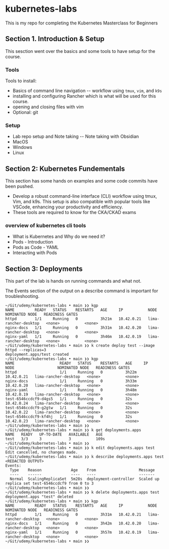 # kubernetes-labs

This is my repo for completing the Kubernetes Masterclass for Beginners 

## Section 1. Introduction & Setup
This sesction went over the basics and some tools to have setup for the course.

### Tools
Tools to install:
- Basics of command line navigation
-- workflow using `tmux`, `vim`, and `k9s`
- installing and configuring Rancher which is what will be used for this course.
- opening and closing files with vim
- Optional: git

### Setup
- Lab repo setup and Note taking
-- Note taking with Obsidian 
- MacOS
- Windows
- Linux

## Section 2: Kubernetes Fundementals
This section has some hands on examples and some code commits have been pushed.
- Develop a robust command-line interface (CLI) workflow using tmux, Vim, and k9s. This setup is also compatible with popular tools like VSCode, enhancing your productivity and efficiency.
- These tools are required to know for the CKA/CKAD exams
### overview of kubernetes cli tools
- What is Kubernetes and Why do we need it?
- Pods - Introduction
- Pods as Code - YAML
- Interacting with Pods

## Section 3: Deployments
This part of the lab is hands on running commands and what not.

The Events section of the output on a describe command is important for troubleshooting.

```
~/Git/udemy/kubernetes-labs • main ❯❯ kgp
NAME         READY   STATUS    RESTARTS   AGE     IP           NODE                   NOMINATED NODE   READINESS GATES
httpd        1/1     Running   0          3h21m   10.42.0.21   lima-rancher-desktop   <none>           <none>
nginx-docs   1/1     Running   0          3h31m   10.42.0.20   lima-rancher-desktop   <none>           <none>
nginx-yaml   1/1     Running   0          3h46m   10.42.0.19   lima-rancher-desktop   <none>           <none>
~/Git/udemy/kubernetes-labs • main ❯❯ k create deploy test --image httpd --replicas=3
deployment.apps/test created
~/Git/udemy/kubernetes-labs • main ❯❯ kgp
NAME                    READY   STATUS    RESTARTS   AGE     IP           NODE                   NOMINATED NODE   READINESS GATES
httpd                   1/1     Running   0          3h22m   10.42.0.21   lima-rancher-desktop   <none>           <none>
nginx-docs              1/1     Running   0          3h33m   10.42.0.20   lima-rancher-desktop   <none>           <none>
nginx-yaml              1/1     Running   0          3h48m   10.42.0.19   lima-rancher-desktop   <none>           <none>
test-6546ccdcf9-d4gs5   1/1     Running   0          32s     10.42.0.24   lima-rancher-desktop   <none>           <none>
test-6546ccdcf9-g2gtw   1/1     Running   0          32s     10.42.0.22   lima-rancher-desktop   <none>           <none>
test-6546ccdcf9-kf4hj   1/1     Running   0          32s     10.42.0.23   lima-rancher-desktop   <none>           <none>
~/Git/udemy/kubernetes-labs • main ❯❯
~/Git/udemy/kubernetes-labs • main ❯❯ k get deployments.apps 
NAME   READY   UP-TO-DATE   AVAILABLE   AGE
test   3/3     3            3           109s
~/Git/udemy/kubernetes-labs • main ❯❯
~/Git/udemy/kubernetes-labs • main ❯❯ k edit deployments.apps test 
Edit cancelled, no changes made.
~/Git/udemy/kubernetes-labs • main ❯❯ k describe deployments.apps test 
<REDACTED OUTPUT>
Events:
  Type    Reason             Age    From                   Message
  ----    ------             ----   ----                   -------
  Normal  ScalingReplicaSet  5m28s  deployment-controller  Scaled up replica set test-6546ccdcf9 from 0 to 3
~/Git/udemy/kubernetes-labs • main ❯❯
~/Git/udemy/kubernetes-labs • main ❯❯ k delete deployments.apps test  
deployment.apps "test" deleted
~/Git/udemy/kubernetes-labs • main ❯❯ kgp 
NAME         READY   STATUS    RESTARTS   AGE     IP           NODE                   NOMINATED NODE   READINESS GATES
httpd        1/1     Running   0          3h31m   10.42.0.21   lima-rancher-desktop   <none>           <none>
nginx-docs   1/1     Running   0          3h42m   10.42.0.20   lima-rancher-desktop   <none>           <none>
nginx-yaml   1/1     Running   0          3h57m   10.42.0.19   lima-rancher-desktop   <none>           <none>
~/Git/udemy/kubernetes-labs • main ❯❯
```

